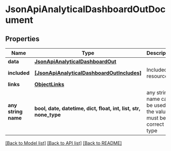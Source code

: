 # JsonApiAnalyticalDashboardOutDocument


## Properties
Name | Type | Description | Notes
------------ | ------------- | ------------- | -------------
**data** | [**JsonApiAnalyticalDashboardOut**](JsonApiAnalyticalDashboardOut.md) |  | 
**included** | [**[JsonApiAnalyticalDashboardOutIncludes]**](JsonApiAnalyticalDashboardOutIncludes.md) | Included resources | [optional] 
**links** | [**ObjectLinks**](ObjectLinks.md) |  | [optional] 
**any string name** | **bool, date, datetime, dict, float, int, list, str, none_type** | any string name can be used but the value must be the correct type | [optional]

[[Back to Model list]](../README.md#documentation-for-models) [[Back to API list]](../README.md#documentation-for-api-endpoints) [[Back to README]](../README.md)



